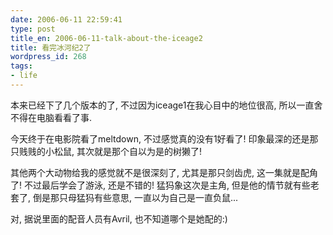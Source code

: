 ```yaml
---
date: 2006-06-11 22:59:41
type: post
title_en: 2006-06-11-talk-about-the-iceage2
title: 看完冰河纪2了
wordpress_id: 268
tags:
- life
---
```


本来已经下了几个版本的了, 不过因为iceage1在我心目中的地位很高, 所以一直舍不得在电脑看看了事.

今天终于在电影院看了meltdown, 不过感觉真的没有1好看了! 印象最深的还是那只贱贱的小松鼠, 其次就是那个自以为是的树獭了!

其他两个大动物给我的感觉就不是很深刻了, 尤其是那只剑齿虎, 这一集就是配角了! 不过最后学会了游泳, 还是不错的! 猛犸象这次是主角, 但是他的情节就有些老套了, 倒是那只母猛犸有些意思, 一直以为自己是一直负鼠...

对, 据说里面的配音人员有Avril, 也不知道哪个是她配的:)
